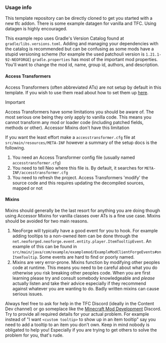### Usage info

This template repository can be directly cloned to get you started with a new tfc addon.
There is some example datagen for vanilla and TFC. Using datagen is highly encouraged.

This example repo uses Gradle's Version Catalog found at `gradle/libs.versions.toml`.
Adding and managing your dependencies with the catalog is recommended but can be confusing as
some mods have a stupid versioning scheme (for example the used patchouli version is `1.21.1-92-NEOFORGE`)
`gradle.properties` has most of the important mod properties. You'll want to change the mod id, name, group id,
authors, and description.

#### Access Transformers

Access Transformers (often abbreviated ATs) are not setup by default in this template. If you wish to use them read
about how to set them up [here](https://docs.neoforged.net/docs/1.21.1/advanced/accesstransformers).
> [!important]
> Access Transformers have some limitations you should be aware of. The most serious one being they only apply to
> vanilla code. This means you cannot transform any mod or loader code (including patched fields, methods or other).
> Accessor Mixins don't have this limitation

If you want the least effort make a `accesstransformer.cfg` file at `src/main/resources/META-INF` however a summary of
the setup docs is the following.

1. You need an Access Transformer config file (usually named `accesstransformer.cfg`)
2. You need to tell Neo where this file is. By default, it searches for `META-INF/accesstransformer.cfg`
3. You need to refresh the project. Access Transformers 'modify' the source code and this requires updating the
   decompiled sources, mapped or not

#### Mixins

Mixins should generally be the last resort for anything you are doing though using Accessor Mixins for vanilla classes
over ATs is a fine use case. Mixins should be avoided for two main reasons.

1. NeoForge will typically have a good event for you to hook. For example adding tooltips to a non-owned item can
   be done through the `net.neoforged.neoforge.event.entity.player.ItemTooltipEvent`. An example of this can be found in
   `src/main/java/com/example/examplemod/ExampleModClientForgeEvents#onItemTooltip`. Some events are hard to find or
   poorly named.
2. Mixins are very error-prone. Mixins function by modifying other peoples code at runtime. This means you need to be
   careful about what you do otherwise you risk breaking other peoples code. When you are first learning please try and
   consult somebody knowledgeable and *please* actually listen and take their advice especially if they recommend
   against whatever you are wanting to do. Badly written mixins can cause serious issues.

Always feel free to ask for help in the TFC Discord (ideally in the Content Dev channel) or go
someplace like the [Minecraft Mod Development](https://discord.tophatcat.dev/) Discord. Try to provide all required
details for your actual problem. For example instead of "I want `<custom tooltip>` to show up in an item tooltip" say
you need to add a tooltip to an item you don't own. Keep in mind nobody is obligated to help you! Especially if you
are trying to get others to solve the problem for you, that's rude.